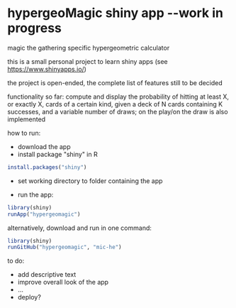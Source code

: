 # hypergeoMagic shiny app --work in progress

magic the gathering specific hypergeometric calculator

this is a small personal project to learn shiny apps (see https://www.shinyapps.io/)

the project is open-ended, the complete list of features still to be decided 

functionality so far: compute and display the probability of hitting at least X, or exactly X, cards of a certain kind, given a deck of N cards containing K successes, and a variable number of draws; on the play/on the draw is also implemented

how to run: 
- download the app
- install package "shiny" in R
```r
install.packages("shiny")
```

- set working directory to folder containing the app

- run the app:
```r
library(shiny)
runApp("hypergeomagic")
```

alternatively, download and run in one command:
```r
library(shiny)
runGitHub("hypergeomagic", "mic-he")
```
to do:

- add descriptive text
- improve overall look of the app
- ...
- deploy?
